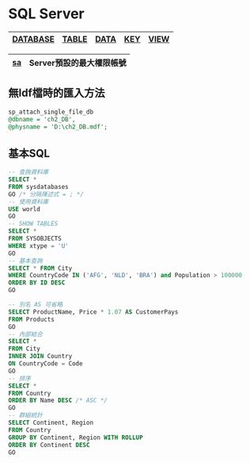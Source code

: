 # SQL Server

|[DATABASE](./DATABASE.md)|[TABLE](./TABLE.md)|[DATA](./DATA.md)|[KEY](./KEY.md)|[VIEW](./VIEW.md)|
|-|-|-|-|-|

|[sa](sa.md)|Server預設的最大權限帳號|
|-|-|


## 無ldf檔時的匯入方法
```sql
sp_attach_single_file_db
@dbname = 'ch2_DB',
@physname = 'D:\ch2_DB.mdf';
```
## 基本SQL
```sql
-- 查詢資料庫
SELECT * 
FROM sysdatabases 
GO /* 分隔陳述式 = ; */
-- 使用資料庫
USE world
GO
-- SHOW TABLES
SELECT * 
FROM SYSOBJECTS
WHERE xtype = 'U'
GO
-- 基本查詢
SELECT * FROM City
WHERE CountryCode IN ('AFG', 'NLD', 'BRA') and Population > 100000
ORDER BY ID DESC
GO

-- 別名 AS 可省略
SELECT ProductName, Price * 1.07 AS CustomerPays
FROM Products 
GO
-- 內部結合
SELECT *
FROM City
INNER JOIN Country
ON CountryCode = Code
GO
-- 排序
SELECT * 
FROM Country
ORDER BY Name DESC /* ASC */
GO
-- 群組統計
SELECT Continent, Region
FROM Country
GROUP BY Continent, Region WITH ROLLUP
ORDER BY Continent DESC
GO
```